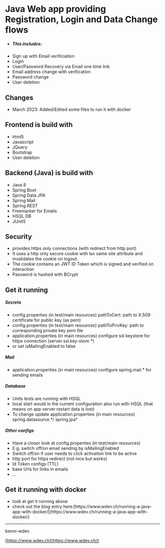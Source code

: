 <h1> Java Web app providing Registration, Login and Data Change flows</h1>
<ul>
    <li><h5>This includes:</h5></li>
        <li>Sign up with Email verificiation</li>
        <li>Login</li>
        <li>User/Password Recovery via Email one time link</li>
        <li>Email address change with verification</li>
        <li>Password change</li>
        <li>User deletion</li>
</ul>

<h2> Changes </h2>
 <ul>
        <li>March 2023: Added/Edited some files to run it with docker</li>
</ul>


<h2> Frontend is build with </h2>
     <ul>
        <li>html5</li>
        <li>Javascript</li>
        <li>JQuery</li>
        <li>Bootstrap</li>
        <li>User deletion</li>
    </ul>
<h2> Backend (Java) is build with </h2>
     <ul>
        <li>Java 8</li>
        <li>Spring Boot</li>
        <li>Spring Data JPA</li>
        <li>Spring Mail</li>
        <li>Spring REST</li>
        <li>Freemarker for Emails</li>
        <li>HSQL DB</li>
        <li>JUnit5</li>
</ul>
<h2> Security </h2>
     <ul>
        <li>provides https only connections (with redirect from http port)</li>
        <li>It uses a http only secure cookie with lax same site attribute and invalidates the cookie on logout.</li>
        <li>The cookie contains an JWT ID Token which is signed and verified on interaction</li>
        <li>Password is hashed with BCrypt</li>
</ul>


<h2> Get it running </h2>    
    <h5> Secrets</h5>
    <ul>
        <li>config.properties (in test/main resources) pathToCert: path to X.509 certificate for public key (as pem)</li>
        <li>config.properties (in test/main resources) pathToPrivKey: path to corresponding private key pem file</li>
        <li>application.properties (in main resources) configure ssl keystore for https connection (server.ssl.key-store *) </li>
        <li>or set isMailingEnabled to false</li>
    </ul>
    <h5> Mail</h5>
    <ul>
        <li>application.properties (in main resources) configure spring.mail.* for sending emails</li>
    </ul>
    <h5> Database</h5>
    <ul>
        <li>Units tests are running with HSQL</li>
        <li>local start would in the current configuration also run with HSQL (that means on app server restart data is lost)</li>
        <li>To change update application.properties (in main resources) spring.datasource.*/ spring.jpa* </li>
    </ul>
    <h5> Other configs</h5>
    <ul>
        <li>Have a closer look at config.properties (in test/main resources)</li>
        <li>E.g. switch off/on email sending by isMailingEnabled</li>
        <li>Switch off/on if user needs to click activation link to be active </li>
        <li>http port for https redirect (not nice but works) </li>
        <li>Id Token configs (TTL) </li>
        <li>base Urls for links in emails</li>
        <li>...</li>
    </ul>
<h2> Get it running with docker </h2>    
    <ul>
        <li>look at get it running above</li>
        <li> check out the blog entry here:[https://www.wdev.ch/running-a-java-app-with-docker/](https://www.wdev.ch/running-a-java-app-with-docker/)</li>
    </ul>


--------------------------------------
benni-wdev

[https://www.wdev.ch](https://www.wdev.ch/)
